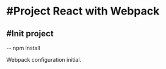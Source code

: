 <h1>#Project React with Webpack</h1>

<h2>#Init project</h2>

<label>-- npm install</label>

<label>Webpack configuration initial.</label>
